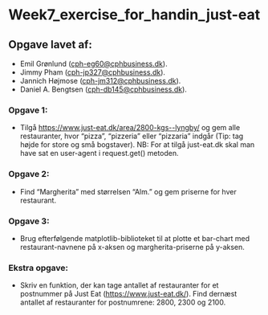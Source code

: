 # Week7_exercise_for_handin_just-eat
## Opgave lavet af:
- Emil Grønlund (cph-eg60@cphbusiness.dk).
- Jimmy Pham (cph-jp327@cphbusiness.dk).
- Jannich Højmose (cph-jm312@cphbusiness.dk).
- Daniel A. Bengtsen (cph-db145@cphbusiness.dk).

### Opgave 1:
- Tilgå https://www.just-eat.dk/area/2800-kgs--lyngby/ og gem alle restauranter, hvor “pizza”, “pizzeria” eller “pizzaria” indgår (Tip: tag højde for store og små bogstaver). NB: For at tilgå just-eat.dk skal man have sat en user-agent i request.get() metoden.

### Opgave 2:
- Find “Margherita” med størrelsen “Alm.” og gem priserne for hver restaurant.

### Opgave 3:
- Brug efterfølgende matplotlib-biblioteket til at plotte et bar-chart med restaurant-navnene på x-aksen og margherita-priserne på y-aksen.

### Ekstra opgave:
- Skriv en funktion, der kan tage antallet af restauranter for et postnummer på Just Eat (https://www.just-eat.dk/). Find dernæst antallet af restauranter for postnumrene: 2800, 2300 og 2100.
